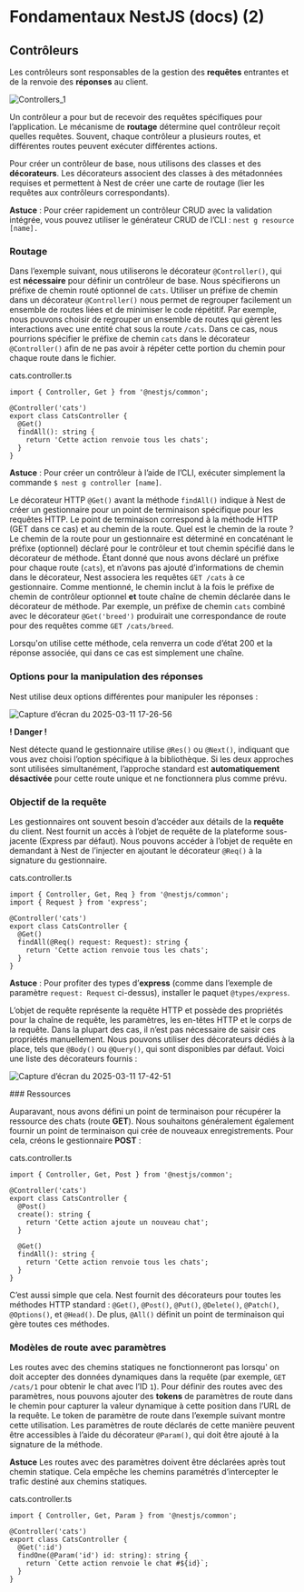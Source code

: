 # Fondamentaux NestJS (docs) (2)

## Contrôleurs 

Les contrôleurs sont responsables de la gestion des **requêtes** entrantes et de la renvoie des **réponses** au client. 

![Controllers_1](https://github.com/user-attachments/assets/0892d9f7-98e4-4f35-86c1-c7e5da134835)

Un contrôleur a pour but de recevoir des requêtes spécifiques pour l’application. Le mécanisme de **routage** détermine quel contrôleur reçoit quelles requêtes.
Souvent, chaque contrôleur a plusieurs routes, et différentes routes peuvent exécuter différentes actions.

Pour créer un contrôleur de base, nous utilisons des classes et des **décorateurs**. 
Les décorateurs associent des classes à des métadonnées requises et permettent à Nest de créer une carte de routage (lier les requêtes aux contrôleurs correspondants).

**Astuce** : 
Pour créer rapidement un contrôleur CRUD avec la validation intégrée, vous pouvez utiliser le générateur CRUD de l’CLI : `nest g resource [name].`

### Routage 

Dans l’exemple suivant, nous utiliserons le décorateur `@Controller()`, qui est **nécessaire** pour définir un contrôleur de base. 
Nous spécifierons un préfixe de chemin routé optionnel de `cats`.
Utiliser un préfixe de chemin dans un décorateur `@Controller()` nous permet de regrouper facilement un ensemble de routes liées et de minimiser le code répétitif. 
Par exemple, nous pouvons choisir de regrouper un ensemble de routes qui gèrent les interactions avec une entité chat sous la route `/cats`.
Dans ce cas, nous pourrions spécifier le préfixe de chemin `cats` dans le décorateur `@Controller()` afin de ne pas avoir à répéter cette portion du chemin pour chaque route dans le fichier.

cats.controller.ts
``` 
import { Controller, Get } from '@nestjs/common';

@Controller('cats')
export class CatsController {
  @Get()
  findAll(): string {
    return 'Cette action renvoie tous les chats';
  }
}
```

**Astuce** : 
Pour créer un contrôleur à l’aide de l’CLI, exécuter simplement la commande `$ nest g controller [name]`.

Le décorateur HTTP `@Get()` avant la méthode `findAll()` indique à Nest de créer un gestionnaire pour un point de terminaison spécifique pour les requêtes HTTP. 
Le point de terminaison correspond à la méthode HTTP (GET dans ce cas) et au chemin de la route. 
 Quel est le chemin de la route ? Le chemin de la route pour un gestionnaire est déterminé en concaténant le préfixe (optionnel) déclaré pour le contrôleur 
 et tout chemin spécifié dans le décorateur de méthode.
Étant donné que nous avons déclaré un préfixe pour chaque route (`cats`), et n’avons pas ajouté d’informations de chemin dans le décorateur, 
Nest associera les requêtes `GET /cats` à ce gestionnaire. 
Comme mentionné, le chemin inclut à la fois le préfixe de chemin de contrôleur optionnel **et** toute chaîne de chemin déclarée dans le décorateur de méthode. 
 Par exemple, un préfixe de chemin `cats` combiné avec le décorateur `@Get('breed')` produirait une correspondance de route pour des requêtes comme `GET /cats/breed`.
 
Lorsqu'on utilise cette méthode, cela renverra un code d’état 200 et la réponse associée, qui dans ce cas est simplement une chaîne.

### Options pour la manipulation des réponses

Nest utilise deux options différentes pour manipuler les réponses :

![Capture d’écran du 2025-03-11 17-26-56](https://github.com/user-attachments/assets/86bbe077-cec1-4b1b-aa6b-3c328dadbb8b)


**! Danger !**

Nest détecte quand le gestionnaire utilise `@Res()` ou `@Next()`, indiquant que vous avez choisi l’option spécifique à la bibliothèque.
Si les deux approches sont utilisées simultanément, l’approche standard est **automatiquement désactivée** pour cette route unique et ne fonctionnera plus comme prévu.

### Objectif de la requête 

Les gestionnaires ont souvent besoin d’accéder aux détails de la **requête** du client. Nest fournit un accès à l’objet de requête de la plateforme sous-jacente (Express par défaut).
Nous pouvons accéder à l’objet de requête en demandant à Nest de l’injecter en ajoutant le décorateur `@Req()` à la signature du gestionnaire.

cats.controller.ts
```
import { Controller, Get, Req } from '@nestjs/common';
import { Request } from 'express';

@Controller('cats')
export class CatsController {
  @Get()
  findAll(@Req() request: Request): string {
    return 'Cette action renvoie tous les chats';
  }
}
```

**Astuce** : 
Pour profiter des types d’**express** (comme dans l’exemple de paramètre `request: Request` ci-dessus), installer le paquet `@types/express`.

L’objet de requête représente la requête HTTP et possède des propriétés pour la chaîne de requête, les paramètres, les en-têtes HTTP et le corps de la requête.
Dans la plupart des cas, il n’est pas nécessaire de saisir ces propriétés manuellement. Nous pouvons utiliser des décorateurs dédiés à la place, 
tels que `@Body()` ou `@Query()`, qui sont disponibles par défaut. Voici une liste des décorateurs fournis :

![Capture d’écran du 2025-03-11 17-42-51](https://github.com/user-attachments/assets/007c03a5-4c99-4d81-a3eb-22ba814d4344)

### Ressources 

Auparavant, nous avons défini un point de terminaison pour récupérer la ressource des chats (route **GET**). 
Nous souhaitons généralement également fournir un point de terminaison qui crée de nouveaux enregistrements. Pour cela, créons le gestionnaire **POST** :

cats.controller.ts
```
import { Controller, Get, Post } from '@nestjs/common';

@Controller('cats')
export class CatsController {
  @Post()
  create(): string {
    return 'Cette action ajoute un nouveau chat';
  }

  @Get()
  findAll(): string {
    return 'Cette action renvoie tous les chats';
  }
}
```

C’est aussi simple que cela. Nest fournit des décorateurs pour toutes les méthodes HTTP standard : `@Get()`, `@Post()`, `@Put()`, `@Delete()`, `@Patch()`, `@Options()`, et `@Head()`. 
De plus, `@All()` définit un point de terminaison qui gère toutes ces méthodes.

### Modèles de route avec paramètres 

Les routes avec des chemins statiques ne fonctionneront pas lorsqu' on doit accepter des données dynamiques dans la requête (par exemple, `GET /cats/1` pour obtenir le chat avec l’ID `1`).
Pour définir des routes avec des paramètres, nous pouvons ajouter des **tokens** de paramètres de route dans le chemin pour capturer la valeur dynamique à cette position dans l’URL de la requête.
Le token de paramètre de route dans l’exemple suivant montre cette utilisation. 
Les paramètres de route déclarés de cette manière peuvent être accessibles à l’aide du décorateur `@Param()`, qui doit être ajouté à la signature de la méthode.

**Astuce**
Les routes avec des paramètres doivent être déclarées après tout chemin statique. Cela empêche les chemins paramétrés d’intercepter le trafic destiné aux chemins statiques.

cats.controller.ts
```
import { Controller, Get, Param } from '@nestjs/common';

@Controller('cats')
export class CatsController {
  @Get(':id')
  findOne(@Param('id') id: string): string {
    return `Cette action renvoie le chat #${id}`;
  }
}
```


